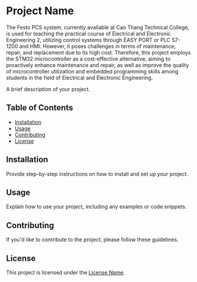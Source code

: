 # Project Name

The Festo PCS system, currently available at Cao Thang Technical College, is used for teaching the practical course of Electrical and Electronic Engineering 2, utilizing control systems through EASY PORT or PLC S7-1200 and HMI. However, it poses challenges in terms of maintenance, repair, and replacement due to its high cost. Therefore, this project employs the STM32 microcontroller as a cost-effective alternative, aiming to proactively enhance maintenance and repair, as well as improve the quality of microcontroller utilization and embedded programming skills among students in the field of Electrical and Electronic Engineering.

A brief description of your project.

## Table of Contents

- [Installation](#installation)
- [Usage](#usage)
- [Contributing](#contributing)
- [License](#license)

## Installation

Provide step-by-step instructions on how to install and set up your project.

## Usage

Explain how to use your project, including any examples or code snippets.

## Contributing

If you'd like to contribute to the project, please follow these guidelines.

## License

This project is licensed under the [License Name](LICENSE).
